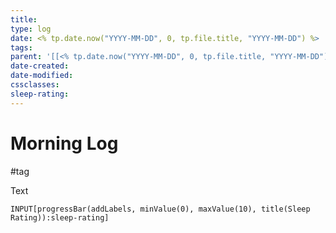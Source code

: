 ```yaml
---
title: 
type: log
date: <% tp.date.now("YYYY-MM-DD", 0, tp.file.title, "YYYY-MM-DD") %>
tags:
parent: '[[<% tp.date.now("YYYY-MM-DD", 0, tp.file.title, "YYYY-MM-DD") %>]]'
date-created: 
date-modified: 
cssclasses: 
sleep-rating: 
---
```


# Morning Log

#tag

Text

```meta-bind
INPUT[progressBar(addLabels, minValue(0), maxValue(10), title(Sleep Rating)):sleep-rating]
```